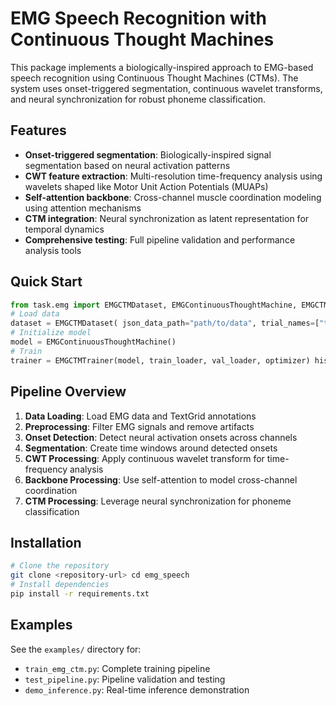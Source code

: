 # EMG Speech Recognition with Continuous Thought Machines

This package implements a biologically-inspired approach to EMG-based speech recognition using Continuous Thought Machines (CTMs). The system uses onset-triggered segmentation, continuous wavelet transforms, and neural synchronization for robust phoneme classification.

## Features

- **Onset-triggered segmentation**: Biologically-inspired signal segmentation based on neural activation patterns
- **CWT feature extraction**: Multi-resolution time-frequency analysis using wavelets shaped like Motor Unit Action Potentials (MUAPs)
- **Self-attention backbone**: Cross-channel muscle coordination modeling using attention mechanisms
- **CTM integration**: Neural synchronization as latent representation for temporal dynamics
- **Comprehensive testing**: Full pipeline validation and performance analysis tools

## Quick Start
```python 
from task.emg import EMGCTMDataset, EMGContinuousThoughtMachine, EMGCTMTrainer
# Load data
dataset = EMGCTMDataset( json_data_path="path/to/data", trial_names=["trial_3", "trial_4"], phoneme_maps=phoneme_mapping )
# Initialize model
model = EMGContinuousThoughtMachine()
# Train
trainer = EMGCTMTrainer(model, train_loader, val_loader, optimizer) history = trainer.train(num_epochs=100)
```


## Pipeline Overview

1. **Data Loading**: Load EMG data and TextGrid annotations
2. **Preprocessing**: Filter EMG signals and remove artifacts  
3. **Onset Detection**: Detect neural activation onsets across channels
4. **Segmentation**: Create time windows around detected onsets
5. **CWT Processing**: Apply continuous wavelet transform for time-frequency analysis
6. **Backbone Processing**: Use self-attention to model cross-channel coordination
7. **CTM Processing**: Leverage neural synchronization for phoneme classification

## Installation

```bash
# Clone the repository
git clone <repository-url> cd emg_speech
# Install dependencies
pip install -r requirements.txt
```



## Examples

See the `examples/` directory for:
- `train_emg_ctm.py`: Complete training pipeline
- `test_pipeline.py`: Pipeline validation and testing
- `demo_inference.py`: Real-time inference demonstration

